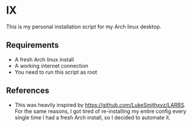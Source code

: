 # IX
This is my personal installation script for my Arch linux desktop.

## Requirements
- A fresh Arch linux install
- A working internet connection
- You need to run this script as root

## References
- This was heavily inspired by https://github.com/LukeSmithxyz/LARBS. For the same reasons,
I got tired of re-installing my entire config every single time I had a fresh Arch install,
so I decided to automate it.
